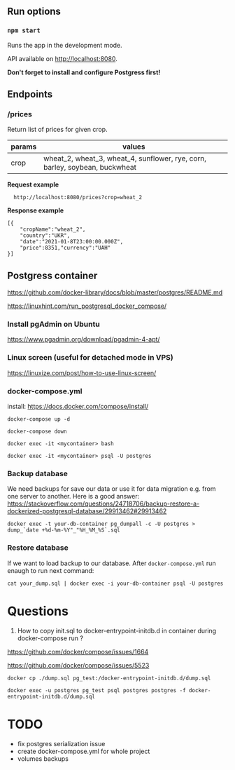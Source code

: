 ## Run options
  

### `npm start`

Runs the app in the development mode.

API available on [http://localhost:8080](http://localhost:8080).

**Don't forget to install and configure Postgress first!**

## Endpoints

### /prices
Return list of prices for given crop.

| params | values |
|--|--|
| crop |  wheat_2, wheat_3, wheat_4, sunflower, rye, corn, barley, soybean, buckwheat|

**Request example**

      http://localhost:8080/prices?crop=wheat_2
**Response example**

    [{
	    "cropName":"wheat_2",
	    "country":"UKR",
	    "date":"2021-01-8T23:00:00.000Z",
	    "price":8351,"currency":"UAH"
	}]

## Postgress container

https://github.com/docker-library/docs/blob/master/postgres/README.md

https://linuxhint.com/run_postgresql_docker_compose/  

### Install pgAdmin on Ubuntu

https://www.pgadmin.org/download/pgadmin-4-apt/

### Linux screen (useful for detached mode in VPS)

https://linuxize.com/post/how-to-use-linux-screen/
  
### docker-compose.yml

install: https://docs.docker.com/compose/install/  

    docker-compose up -d
    
    docker-compose down 
    
    docker exec -it <mycontainer> bash

    docker exec -it <mycontainer> psql -U postgres

### Backup database
We need backups for save our data or use it for data migration e.g. from one server to another.
Here is a good answer: https://stackoverflow.com/questions/24718706/backup-restore-a-dockerized-postgresql-database/29913462#29913462

    docker exec -t your-db-container pg_dumpall -c -U postgres > dump_`date +%d-%m-%Y"_"%H_%M_%S`.sql

### Restore database
If we want to load backup to our database. After `docker-compose.yml` run enaugh to run next command:

    cat your_dump.sql | docker exec -i your-db-container psql -U postgres

# Questions

1) How to copy init.sql to docker-entrypoint-initdb.d in container during docker-compose run ?

https://github.com/docker/compose/issues/1664

https://github.com/docker/compose/issues/5523

  

    docker cp ./dump.sql pg_test:/docker-entrypoint-initdb.d/dump.sql

    docker exec -u postgres pg_test psql postgres postgres -f docker-entrypoint-initdb.d/dump.sql

# TODO

 - fix postgres serialization issue
 - create docker-compose.yml for whole project
 - volumes backups 



